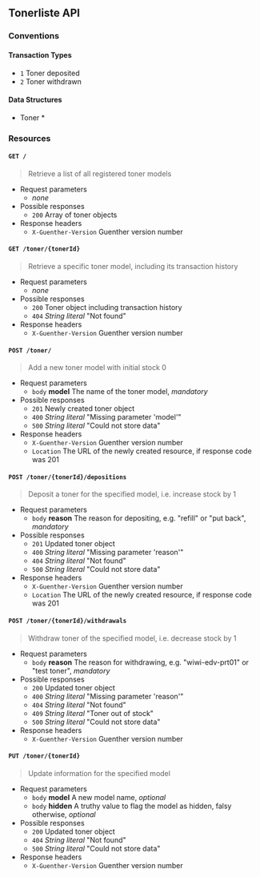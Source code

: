 ## Tonerliste API

### Conventions

#### Transaction Types
* `1` Toner deposited
* `2` Toner withdrawn

#### Data Structures
* Toner
  *

### Resources

#### `GET /`

>Retrieve a list of all registered toner models

* Request parameters
  * _none_
* Possible responses
  * `200` Array of toner objects
* Response headers
  * `X-Guenther-Version` Guenther version number


#### `GET /toner/{tonerId}`

>Retrieve a specific toner model, including its transaction history

* Request parameters
  * _none_
* Possible responses
  * `200` Toner object including transaction history
  * `404` _String literal_ "Not found"
* Response headers
  * `X-Guenther-Version` Guenther version number


#### `POST /toner/`

>Add a new toner model with initial stock 0

* Request parameters
  * `body` __model__ The name of the toner model, _mandatory_
* Possible responses
  * `201` Newly created toner object
  * `400` _String literal_ "Missing parameter 'model'"
  * `500` _String literal_ "Could not store data"
* Response headers
  * `X-Guenther-Version` Guenther version number
  * `Location` The URL of the newly created resource, if response code was 201


#### `POST /toner/{tonerId}/depositions`

>Deposit a toner for the specified model, i.e. increase stock by 1

* Request parameters
  * `body` __reason__ The reason for depositing, e.g. "refill" or "put back", _mandatory_
* Possible responses
  * `201` Updated toner object
  * `400` _String literal_ "Missing parameter 'reason'"
  * `404` _String literal_ "Not found"
  * `500` _String literal_ "Could not store data"
* Response headers
  * `X-Guenther-Version` Guenther version number
  * `Location` The URL of the newly created resource, if response code was 201


#### `POST /toner/{tonerId}/withdrawals`

>Withdraw toner of the specified model, i.e. decrease stock by 1

* Request parameters
  * `body` __reason__ The reason for withdrawing, e.g. "wiwi-edv-prt01" or "test toner", _mandatory_
* Possible responses
  * `200` Updated toner object
  * `400` _String literal_ "Missing parameter 'reason'"
  * `404` _String literal_ "Not found"
  * `409` _String literal_ "Toner out of stock"
  * `500` _String literal_ "Could not store data"
* Response headers
  * `X-Guenther-Version` Guenther version number


#### `PUT /toner/{tonerId}`

>Update information for the specified model

* Request parameters
  * `body` __model__ A new model name, _optional_
  * `body` __hidden__ A truthy value to flag the model as hidden, falsy otherwise, _optional_
* Possible responses
  * `200` Updated toner object
  * `404` _String literal_ "Not found"
  * `500` _String literal_ "Could not store data"
* Response headers
  * `X-Guenther-Version` Guenther version number
